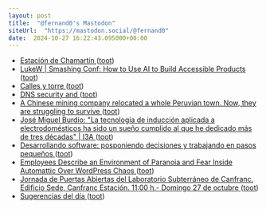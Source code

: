 ```yaml
---
layout: post
title:  "@fernand0's Mastodon"
siteUrl:  "https://mastodon.social/@fernand0"
date:  2024-10-27 16:22:43.095000+00:00
---
```

*  [Estación de Chamartín ](https://museosmetromadrid.es/museos/estacion-de-chamartin) ([toot](https://mastodon.social/@fernand0/113380305344465973))
*  [LukeW \| Smashing Conf: How to Use AI to Build Accessible Products ](https://www.lukew.com/ff/entry.asp?208) ([toot](https://mastodon.social/@fernand0/113380143484168392))
*  [Calles y torre ](https://www.flickr.com/photos/fernand0/54080175433) ([toot](https://mastodon.social/@fernand0/113379993444619064))
*  [DNS security and ](https://f-droid.org/en/2024/09/30/dns-security-and-bus-factor-improvements.htm) ([toot](https://mastodon.social/@fernand0/113379364611411505))
*  [A Chinese mining company relocated a whole Peruvian town. Now, they are struggling to survive ](https://globalvoices.org/2024/10/11/a-chinese-mining-company-relocated-a-whole-peruvian-town-now-they-are-struggling-to-survive) ([toot](https://mastodon.social/@fernand0/113379077643228151))
*  [José Miguel Burdío: &quot;La tecnología de inducción aplicada a electrodomésticos ha sido un sueño cumplido al que he dedicado más de tres décadas&quot; \|  I3A   ](https://i3a.unizar.es/es/entrevistas/jose-miguel-burdio-la-tecnologia-de-induccion-aplicada-electrodomesticos-ha-sido-un) ([toot](https://mastodon.social/@fernand0/113378951471719512))
*  [Desarrollando software: posponiendo decisiones y trabajando en pasos pequeños ](https://www.eferro.net/2024/09/desarrollando-software-posponiendo.htm) ([toot](https://mastodon.social/@fernand0/113378576062476022))
*  [Employees Describe an Environment of Paranoia and Fear Inside Automattic Over WordPress Chaos ](https://www.404media.co/automattic-buyout-offer-wordpress-matt-mullenweg) ([toot](https://mastodon.social/@fernand0/113377689813797800))
*  [Jornada de Puertas Abiertas del Laboratorio Subterráneo de Canfranc. Edificio Sede, Canfranc Estación. 11:00 h.- Domingo 27 de octubre ](https://ciencias.unizar.es/noticia/jornada-de-puertas-abiertas-del-laboratorio-subterraneo-de-canfranc-edificio-sede-canfran) ([toot](https://mastodon.social/@fernand0/113376938726065425))
*  [Sugerencias del día ](https://avecesunafoto.wordpress.com/2024/10/26/sugerencias-del-dia) ([toot](https://mastodon.social/@fernand0/113374984689713069))

